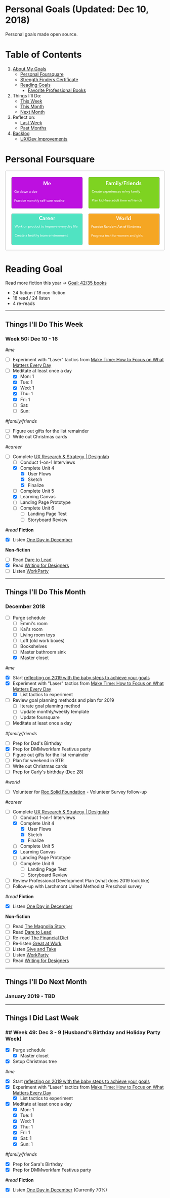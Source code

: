 Personal Goals (Updated: Dec 10, 2018)
==============

Personal goals made open source. 

# Table of Contents
1. [About My Goals](https://github.com/candicodeit/personal-goals/blob/master/about.md)
   * [Personal Foursquare](https://github.com/candicodeit/personal-goals/tree/master#personal-foursquare)
   * [Strength Finders Certificate](https://github.com/candicodeit/personal-goals/blob/master/strength-finders_2.0/StrengthFinders%20-%20Certificate.pdf)
   * [Reading Goals](https://github.com/candicodeit/personal-goals/tree/master#reading-goal)
      * [Favorite Professional Books](https://github.com/candicodeit/personal-goals/blob/master/books.md)
2. Things I'll Do:
   * [This Week](https://github.com/candicodeit/personal-goals/tree/master#things-ill-do-this-week)
   * [This Month](https://github.com/candicodeit/personal-goals/tree/master#things-ill-do-this-month)
   * [Next Month](https://github.com/candicodeit/personal-goals/tree/master#things-ill-do-next-month)
3. Reflect on:   
   * [Last Week](https://github.com/candicodeit/personal-goals/tree/master#things-i-did-last-week)
   * [Past Months](https://github.com/candicodeit/personal-goals/tree/master/2018)
4. [Backlog](https://github.com/candicodeit/personal-goals/blob/master/backlog.md)
   * [UX/Dev Improvements](https://github.com/candicodeit/personal-goals/blob/master/ux-dev.md)


# Personal Foursquare
![Foursquare](https://github.com/candicodeit/personal-goals/blob/master/imgs/2018-foursquare.png?raw=true "2018 Personal Foursquare")

# Reading Goal
Read more fiction this year -> [Goal: 42/35 books](https://www.goodreads.com/user_challenges/10348403) 

- 24 fiction / 18 non-fiction
- 18 read /  24 listen
- 4 re-reads
---

## Things I'll Do This Week 
### Week 50: Dec 10 - 16

_#me_
- [ ] Experiment with "Laser" tactics from [Make Time: How to Focus on What Matters Every Day](https://www.goodreads.com/book/show/37880811-make-time)
- [ ] Meditate at least once a day
  - [x] Mon: 1
  - [x] Tue: 1 
  - [x] Wed: 1
  - [x] Thu: 1
  - [x] Fri: 1
  - [ ] Sat: 
  - [ ] Sun:

_#family/friends_
- [ ] Figure out gifts for the list remainder
- [ ] Write out Christmas cards

_#career_
- [ ] Complete [UX Research & Strategy | Designlab](https://trydesignlab.com/ux-design-course/)
  - [ ] Conduct 1-on-1 Interviews
  - [x] Complete Unit 4
    - [x] User Flows
     - [x] Sketch
     - [x] Finalize
  - [ ] Complete Unit 5
   - [x] Learning Canvas
   - [ ] Landing Page Prototype
  - [ ] Complete Unit 6
    - [ ] Landing Page Test
    - [ ] Storyboard Review
   
_#read_
**Fiction** 
- [x] Listen [One Day in December](https://www.goodreads.com/book/show/38255337-one-day-in-december)

**Non-fiction**
- [ ] Read [Dare to Lead](https://www.goodreads.com/book/show/40109367-dare-to-lead)
- [x] Read [Writing for Designers](https://www.goodreads.com/book/show/42139749-writing-for-designers)
- [ ] Listen [WorkParty](https://www.goodreads.com/book/show/36373909-workparty)  
---

## Things I'll Do This Month 
### December 2018

- [ ] Purge schedule
  - [ ] Emmi's room
  - [ ] Kai's room 
  - [ ] Living room toys
  - [ ] Loft (old work boxes)
  - [ ] Bookshelves
  - [ ] Master bathroom sink
  - [x] Master closet

_#me_
- [x] Start [reflecting on 2019 with the baby steps to achieve your goals](https://s3.amazonaws.com/inkandvolt/downloads/2018-planning/IV_HolidaySheet_week4.pdf)
- [x] Experiment with "Laser" tactics from [Make Time: How to Focus on What Matters Every Day](https://www.goodreads.com/book/show/37880811-make-time)
  - [x] List tactics to experiment 
- [ ] Review goal planning methods and plan for 2019
  - [ ] Iterate goal planning method
  - [ ] Update monthly/weekly template
  - [ ] Update foursquare
- [ ] Meditate at least once a day

_#family/friends_
- [ ] Prep for Dad's Birthday
- [x] Prep for DMMworkfam Festivus party
- [ ] Figure out gifts for the list remainder
- [ ] Plan for weekend in BTR
- [ ] Write out Christmas cards
- [ ] Prep for Carly's birthday (Dec 28)

_#world_
- [ ] Volunteer for [Roc Solid Foundation](http://rocsolidfoundation.org/) - Volunteer Survey follow-up

_#career_
- [ ] Complete [UX Research & Strategy | Designlab](https://trydesignlab.com/ux-design-course/)
  - [ ] Conduct 1-on-1 Interviews
  - [x] Complete Unit 4
    - [x] User Flows
     - [x] Sketch
     - [x] Finalize
  - [ ] Complete Unit 5
   - [x] Learning Canvas
   - [ ] Landing Page Prototype
  - [ ] Complete Unit 6
    - [ ] Landing Page Test
    - [ ] Storyboard Review
- [ ] Review Professional Development Plan (what does 2019 look like)
- [ ] Follow-up with Larchmont United Methodist Preschool survey
  
_#read_
**Fiction** 
- [x] Listen [One Day in December](https://www.goodreads.com/book/show/38255337-one-day-in-december)

**Non-fiction**
- [ ] Read [The Magnolia Story](https://www.goodreads.com/book/show/29483100-the-magnolia-story)
- [ ] Read [Dare to Lead](https://www.goodreads.com/book/show/40109367-dare-to-lead)
- [ ] Re-read [The Financial Diet](https://www.goodreads.com/book/show/32927009-the-financial-diet) 
- [ ] Re-listen [Great at Work](https://www.goodreads.com/book/show/35297611-great-at-work)
- [ ] Listen [Give and Take](https://www.goodreads.com/book/show/16158498-give-and-take)
- [ ] Listen [WorkParty](https://www.goodreads.com/book/show/36373909-workparty)
- [ ] Read [Writing for Designers](https://www.goodreads.com/book/show/42139749-writing-for-designers)

--- 

## Things I'll Do Next Month
### January 2019 - TBD


--- 
## Things I Did Last Week 
### ## Week 49: Dec 3 - 9 (Husband's Birthday and Holiday Party Week)

- [x] Purge schedule 
  - [x] Master closet
- [x] Setup Christmas tree

_#me_
- [x] Start [reflecting on 2019 with the baby steps to achieve your goals](https://s3.amazonaws.com/inkandvolt/downloads/2018-planning/IV_HolidaySheet_week4.pdf)
- [x] Experiment with "Laser" tactics from [Make Time: How to Focus on What Matters Every Day](https://www.goodreads.com/book/show/37880811-make-time)
  - [x] List tactics to experiment 
- [x] Meditate at least once a day
  - [x] Mon: 1
  - [x] Tue: 1 
  - [x] Wed: 1
  - [x] Thu: 1
  - [x] Fri: 1
  - [x] Sat: 1
  - [x] Sun: 1

_#family/friends_
- [x] Prep for Sara's Birthday
- [x] Prep for DMMworkfam Festivus party
     
_#read_
**Fiction** 
- [x] Listen [One Day in December](https://www.goodreads.com/book/show/38255337-one-day-in-december) (Currently 70%)
